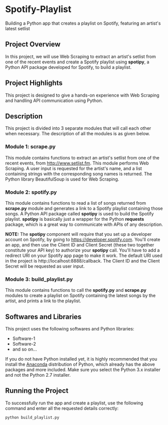 # Spotify-Playlist
Building a Python app that creates a playlist on Spotify, featuring an artist's latest setlist


## Project Overview
In this project, we will use Web Scraping to extract an artist's setlist from one of the recent events and create a Spotify playlist using **spotipy**, a Python API package developed for Spotify, to build a playlist.


## Project Highlights
This project is designed to give a hands-on experience with Web Scraping and handling API communication using Python.


## Description
This project is divided into 3 separate modules that will call each other when necessary. The description of all the modules is as given below.

### Module 1: scrape.py
This module contains functions to extract an artist's setlist from one of the recent events, from http://www.setlist.fm. This module performs Web Scraping. A user input is requested for the artist's name, and a list containing strings with the corresponding song names is returned. The Python library BeautifulSoup is used for Web Scraping.

### Module 2: spotify.py
This module contains functions to read a list of songs returned from **scrape.py** module and generates a link to a Spotify playlist containing those songs. A Python API package called **spotipy** is used to build the Spotify playlist. **spotipy** is basically just a wrapper for the Python **requests** package, which is a great way to communicate with APIs of any description.

**NOTE:** The **spotipy** component will require that you set up a developer account on Spotify, by going to https://developer.spotify.com. You'll create an app, and then use the Client ID and Client Secret (these two together constitute your API key) to authorize your **spotipy** call. You'll have to add a redirect URI on your Spotify app page to make it work. The default URI used in the project is http://localhost:8888/callback. The Client ID and the Client Secret will be requested as user input.

### Module 3: build_playlist.py
This module contains functions to call the **spotify.py** and **scrape.py** modules to create a playlist on Spotify containing the latest songs by the artist, and prints a link to the playlist.


## Softwares and Libraries
This project uses the following softwares and Python libraries:

- Software-1
- Software-2
- and so on...

If you do not have Python installed yet, it is highly recommended that you install the [Anaconda](https://www.anaconda.com/download/) distribution of Python, which already has the above packages and more included. Make sure you select the Python 3.x installer and not the Python 2.7 installer.


## Running the Project
To successfully run the app and create a playlist, use the following command and enter all the requested details correctly:

```
python build_playlist.py
```
